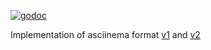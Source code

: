 [![godoc](http://img.shields.io/badge/godoc-reference-blue.svg?style=flat)](https://godoc.org/github.com/efigence/go-asciicast)

Implementation of asciinema format [v1](https://github.com/asciinema/asciinema/blob/asciicast-v2/doc/asciicast-v1.md) and [v2](https://github.com/asciinema/asciinema/blob/asciicast-v2/doc/asciicast-v2.md)
